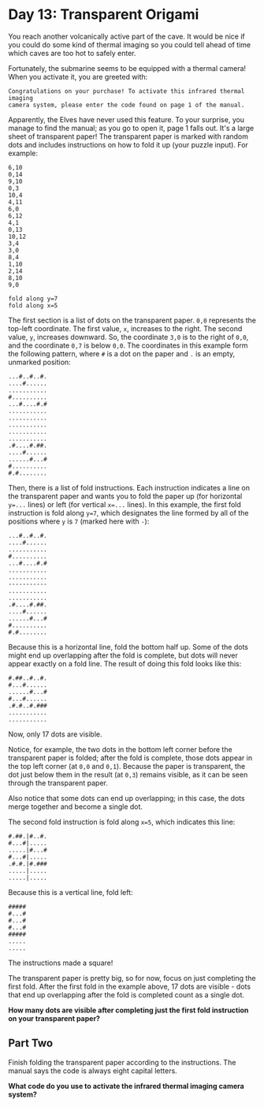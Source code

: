 # Day 13: Transparent Origami

You reach another volcanically active part of the cave.
It would be nice if you could do some kind of thermal imaging so you could tell ahead of time which caves are too hot to safely enter.

Fortunately, the submarine seems to be equipped with a thermal camera!
When you activate it, you are greeted with:
```
Congratulations on your purchase! To activate this infrared thermal imaging
camera system, please enter the code found on page 1 of the manual.
```
Apparently, the Elves have never used this feature.
To your surprise, you manage to find the manual; as you go to open it, page 1 falls out.
It's a large sheet of transparent paper!
The transparent paper is marked with random dots and includes instructions on how to fold it up (your puzzle input).
For example:
```
6,10
0,14
9,10
0,3
10,4
4,11
6,0
6,12
4,1
0,13
10,12
3,4
3,0
8,4
1,10
2,14
8,10
9,0

fold along y=7
fold along x=5
```
The first section is a list of dots on the transparent paper.
`0,0` represents the top-left coordinate.
The first value, `x`, increases to the right. The second value, `y`, increases downward.
So, the coordinate `3,0` is to the right of `0,0`, and the coordinate `0,7` is below `0,0`.
The coordinates in this example form the following pattern, where `#` is a dot on the paper and `.` is an empty, unmarked position:
```
...#..#..#.
....#......
...........
#..........
...#....#.#
...........
...........
...........
...........
...........
.#....#.##.
....#......
......#...#
#..........
#.#........
```
Then, there is a list of fold instructions.
Each instruction indicates a line on the transparent paper and wants you to fold the paper up (for horizontal `y=...` lines) or left (for vertical `x=...` lines).
In this example, the first fold instruction is fold along `y=7`, which designates the line formed by all of the positions where `y` is `7` (marked here with `-`):
```
...#..#..#.
....#......
...........
#..........
...#....#.#
...........
...........
-----------
...........
...........
.#....#.##.
....#......
......#...#
#..........
#.#........
```
Because this is a horizontal line, fold the bottom half up.
Some of the dots might end up overlapping after the fold is complete, but dots will never appear exactly on a fold line.
The result of doing this fold looks like this:
```
#.##..#..#.
#...#......
......#...#
#...#......
.#.#..#.###
...........
...........
```
Now, only 17 dots are visible.

Notice, for example, the two dots in the bottom left corner before the transparent paper is folded; after the fold is complete, those dots appear in the top left corner (at `0,0` and `0,1`).
Because the paper is transparent, the dot just below them in the result (at `0,3`) remains visible, as it can be seen through the transparent paper.

Also notice that some dots can end up overlapping; in this case, the dots merge together and become a single dot.

The second fold instruction is fold along `x=5`, which indicates this line:
```
#.##.|#..#.
#...#|.....
.....|#...#
#...#|.....
.#.#.|#.###
.....|.....
.....|.....
```
Because this is a vertical line, fold left:
```
#####
#...#
#...#
#...#
#####
.....
.....
```
The instructions made a square!

The transparent paper is pretty big, so for now, focus on just completing the first fold.
After the first fold in the example above, 17 dots are visible - dots that end up overlapping after the fold is completed count as a single dot.

**How many dots are visible after completing just the first fold instruction on your transparent paper?**

## Part Two

Finish folding the transparent paper according to the instructions.
The manual says the code is always eight capital letters.

**What code do you use to activate the infrared thermal imaging camera system?**
